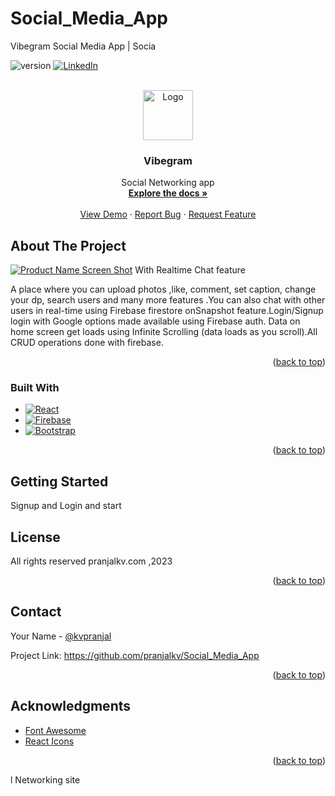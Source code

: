 # Social_Media_App
Vibegram Social Media App | Socia
<a name="Vibegram"></a>



![version](https://img.shields.io/badge/version-1.1.2-blue)
[![LinkedIn][linkedin-shield]][linkedin-url]



<!-- PROJECT LOGO -->
<br />
<div align="center">
  <a href="https://github.com/pranjalkv/Social_Media_App">
    <img src="https://firebasestorage.googleapis.com/v0/b/portfolio-pkv.appspot.com/o/vgdic.png?alt=media&token=b9f49ec2-e4c1-4f68-a134-dae7a5ad08e4" alt="Logo" width="80" height="80">
  </a>

  <h3 align="center">Vibegram</h3>

  <p align="center">
    Social Networking app
    <br />
    <a href="https://github.com/pranjalkv/Social_Media_App"><strong>Explore the docs »</strong></a>
    <br />
    <br />
    <a href="https://vibegram.pranjalkv.com">View Demo</a>
    ·
    <a href="https://pranjalkv.com">Report Bug</a>
    ·
    <a href="https://pranjalkv.com">Request Feature</a>
  </p>
</div>

<!-- ABOUT THE PROJECT -->
## About The Project

[![Product Name Screen Shot][product-screenshot]](https://example.com)
With Realtime Chat feature

A place where you can upload photos ,like, comment, set caption, change your dp, search users and many more features .You can also chat with other users in real-time using Firebase firestore onSnapshot feature.Login/Signup login with Google options made available using Firebase auth. Data on home screen get loads using Infinite Scrolling (data loads as you scroll).All CRUD operations done with firebase.

<p align="right">(<a href="#readme-top">back to top</a>)</p>



### Built With


* [![React][React.js]][React-url]
* [![Firebase][Firebase-img]][Firebase-url]
* [![Bootstrap][Bootstrap.com]][Bootstrap-url]


<p align="right">(<a href="#readme-top">back to top</a>)</p>



<!-- GETTING STARTED -->
## Getting Started

Signup and Login and start


<!-- LICENSE -->
## License

All rights reserved pranjalkv.com ,2023

<p align="right">(<a href="#readme-top">back to top</a>)</p>



<!-- CONTACT -->
## Contact

Your Name - [@kvpranjal](https://twitter.com/kvpranjal)

Project Link: https://github.com/pranjalkv/Social_Media_App

<p align="right">(<a href="#readme-top">back to top</a>)</p>



<!-- ACKNOWLEDGMENTS -->
## Acknowledgments


* [Font Awesome](https://fontawesome.com)
* [React Icons](https://react-icons.github.io/react-icons/search)

<p align="right">(<a href="#readme-top">back to top</a>)</p>



<!-- MARKDOWN LINKS & IMAGES -->
<!-- https://www.markdownguide.org/basic-syntax/#reference-style-links -->

[linkedin-shield]: https://img.shields.io/badge/-LinkedIn-black.svg?style=for-the-badge&logo=linkedin&colorB=555
[linkedin-url]: https://www.linkedin.com/in/pranjalkv
[product-screenshot]: https://firebasestorage.googleapis.com/v0/b/portfolio-pkv.appspot.com/o/sp2.JPG?alt=media&token=e217da2f-3547-4c7f-8646-a9159e50ac8d

[React.js]: https://img.shields.io/badge/React-20232A?style=for-the-badge&logo=react&logoColor=61DAFB
[React-url]: https://reactjs.org/

[Bootstrap.com]: https://img.shields.io/badge/Bootstrap-563D7C?style=for-the-badge&logo=bootstrap&logoColor=white
[Bootstrap-url]: https://getbootstrap.com

[Firebase-img]:https://img.shields.io/badge/Firebase-039BE5?style=for-the-badge&logo=Firebase&logoColor=white
[Firebase-url]:https://firebase.google.com

<!-- https://github.com/Ileriayo/markdown-badges/blob/master/README.md -->
l Networking site
